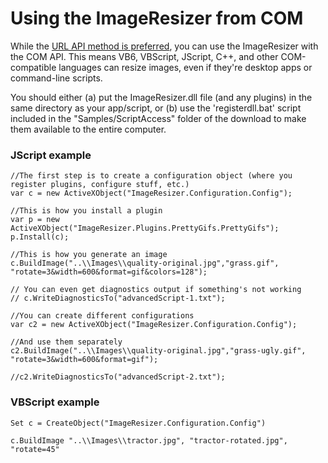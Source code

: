 
# Using the ImageResizer from COM

While the [URL API method is preferred](/docs/howto/use-without-asp-net), you can use the ImageResizer with the COM API. This means VB6, VBScript, JScript, C++, and other COM-compatible languages can resize images, even if they're desktop apps or command-line scripts.

You should either (a) put the ImageResizer.dll file (and any plugins) in the same directory as your app/script, or (b) use the 'registerdll.bat' script included in the "Samples/ScriptAccess" folder of the download to make them available to the entire computer.

### JScript example

	//The first step is to create a configuration object (where you register plugins, configure stuff, etc.)
	var c = new ActiveXObject("ImageResizer.Configuration.Config");

	//This is how you install a plugin
	var p = new ActiveXObject("ImageResizer.Plugins.PrettyGifs.PrettyGifs");
	p.Install(c);

	//This is how you generate an image
	c.BuildImage("..\\Images\\quality-original.jpg","grass.gif", "rotate=3&width=600&format=gif&colors=128");

	// You can even get diagnostics output if something's not working
	// c.WriteDiagnosticsTo("advancedScript-1.txt");

	//You can create different configurations
	var c2 = new ActiveXObject("ImageResizer.Configuration.Config");

	//And use them separately
	c2.BuildImage("..\\Images\\quality-original.jpg","grass-ugly.gif", "rotate=3&width=600&format=gif");

	//c2.WriteDiagnosticsTo("advancedScript-2.txt");

### VBScript example

	Set c = CreateObject("ImageResizer.Configuration.Config")

	c.BuildImage "..\\Images\\tractor.jpg", "tractor-rotated.jpg", "rotate=45"

